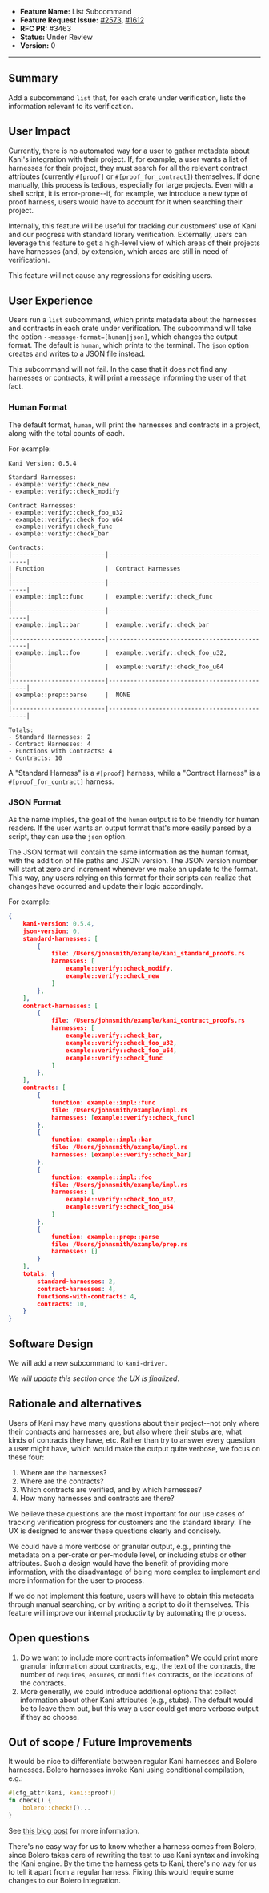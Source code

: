 - **Feature Name:** List Subcommand
- **Feature Request Issue:** [#2573](https://github.com/model-checking/kani/issues/2573), [#1612](https://github.com/model-checking/kani/issues/1612)
- **RFC PR:** #3463
- **Status:** Under Review
- **Version:** 0

-------------------

## Summary

Add a subcommand `list` that, for each crate under verification, lists the information relevant to its verification.

## User Impact

Currently, there is no automated way for a user to gather metadata about Kani's integration with their project. If, for example, a user wants a list of harnesses for their project, they must search for all the relevant contract attributes (currently `#[proof]` or `#[proof_for_contract]`) themselves. If done manually, this process is tedious, especially for large projects. Even with a shell script, it is error-prone--if, for example, we introduce a new type of proof harness, users would have to account for it when searching their project.

Internally, this feature will be useful for tracking our customers' use of Kani and our progress with standard library verification. Externally, users can leverage this feature to get a high-level view of which areas of their projects have harnesses (and, by extension, which areas are still in need of verification).

This feature will not cause any regressions for exisiting users.

## User Experience

Users run a `list` subcommand, which prints metadata about the harnesses and contracts in each crate under verification. The subcommand will take the option `--message-format=[human|json]`, which changes the output format. The default is `human`, which prints to the terminal. The `json` option creates and writes to a JSON file instead.

This subcommand will not fail. In the case that it does not find any harnesses or contracts, it will print a message informing the user of that fact.

### Human Format

The default format, `human`, will print the harnesses and contracts in a project, along with the total counts of each.

For example:

```
Kani Version: 0.5.4

Standard Harnesses:
- example::verify::check_new
- example::verify::check_modify

Contract Harnesses:
- example::verify::check_foo_u32
- example::verify::check_foo_u64
- example::verify::check_func
- example::verify::check_bar

Contracts:
|--------------------------|-----------------------------------------------|
| Function                 |  Contract Harnesses                           |
|--------------------------|-----------------------------------------------|
| example::impl::func      |  example::verify::check_func                  |
|--------------------------|-----------------------------------------------|
| example::impl::bar       |  example::verify::check_bar                   |
|--------------------------|-----------------------------------------------|
| example::impl::foo       |  example::verify::check_foo_u32,              |
|                          |  example::verify::check_foo_u64               |
|--------------------------|-----------------------------------------------|
| example::prep::parse     |  NONE                                         |
|--------------------------|-----------------------------------------------|

Totals:
- Standard Harnesses: 2
- Contract Harnesses: 4
- Functions with Contracts: 4
- Contracts: 10
```

A "Standard Harness" is a `#[proof]` harness, while a "Contract Harness" is a `#[proof_for_contract]` harness.

### JSON Format

As the name implies, the goal of the `human` output is to be friendly for human readers. If the user wants an output format that's more easily parsed by a script, they can use the `json` option. 

The JSON format will contain the same information as the human format, with the addition of file paths and JSON version. The JSON version number will start at zero and increment whenever we make an update to the format. This way, any users relying on this format for their scripts can realize that changes have occurred and update their logic accordingly.

For example:

```json
{
    kani-version: 0.5.4,
    json-version: 0,
    standard-harnesses: [
        {
            file: /Users/johnsmith/example/kani_standard_proofs.rs
            harnesses: [
                example::verify::check_modify,
                example::verify::check_new
            ]
        },
    ],
    contract-harnesses: [
        {
            file: /Users/johnsmith/example/kani_contract_proofs.rs
            harnesses: [
                example::verify::check_bar,
                example::verify::check_foo_u32,
                example::verify::check_foo_u64, 
                example::verify::check_func 
            ]
        },
    ],
    contracts: [
        {
            function: example::impl::func
            file: /Users/johnsmith/example/impl.rs
            harnesses: [example::verify::check_func]
        },
        {
            function: example::impl::bar
            file: /Users/johnsmith/example/impl.rs
            harnesses: [example::verify::check_bar]
        },
        {
            function: example::impl::foo
            file: /Users/johnsmith/example/impl.rs
            harnesses: [
                example::verify::check_foo_u32,
                example::verify::check_foo_u64
            ]
        },
        {
            function: example::prep::parse
            file: /Users/johnsmith/example/prep.rs
            harnesses: []
        }
    ],
    totals: {
        standard-harnesses: 2,
        contract-harnesses: 4,
        functions-with-contracts: 4,
        contracts: 10,
    }
}
```

## Software Design

We will add a new subcommand to `kani-driver`.

*We will update this section once the UX is finalized*.

## Rationale and alternatives

Users of Kani may have many questions about their project--not only where their contracts and harnesses are, but also where their stubs are, what kinds of contracts they have, etc. Rather than try to answer every question a user might have, which would make the output quite verbose, we focus on these four:

1. Where are the harnesses?
2. Where are the contracts?
3. Which contracts are verified, and by which harnesses?
4. How many harnesses and contracts are there?

We believe these questions are the most important for our use cases of tracking verification progress for customers and the standard library. The UX is designed to answer these questions clearly and concisely.

We could have a more verbose or granular output, e.g., printing the metadata on a per-crate or per-module level, or including stubs or other attributes. Such a design would have the benefit of providing more information, with the disadvantage of being more complex to implement and more information for the user to process.

If we do not implement this feature, users will have to obtain this metadata through manual searching, or by writing a script to do it themselves. This feature will improve our internal productivity by automating the process.

## Open questions

1. Do we want to include more contracts information? We could print more granular information about contracts, e.g., the text of the contracts, the number of `requires`, `ensures`, or `modifies` contracts, or the locations of the contracts.
2. More generally, we could introduce additional options that collect information about other Kani attributes (e.g., stubs). The default would be to leave them out, but this way a user could get more verbose output if they so choose.

## Out of scope / Future Improvements

It would be nice to differentiate between regular Kani harnesses and Bolero harnesses. Bolero harnesses invoke Kani using conditional compilation, e.g.:

```rust
#[cfg_attr(kani, kani::proof)]
fn check() {
    bolero::check!()...
}
```

See [this blog post](https://model-checking.github.io/kani-verifier-blog/2022/10/27/using-kani-with-the-bolero-property-testing-framework.html) for more information.

There's no easy way for us to know whether a harness comes from Bolero, since Bolero takes care of rewriting the test to use Kani syntax and invoking the Kani engine. By the time the harness gets to Kani, there's no way for us to tell it apart from a regular harness. Fixing this would require some changes to our Bolero integration.